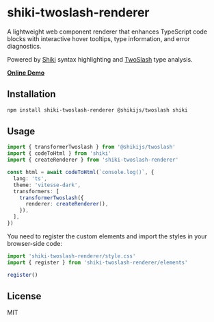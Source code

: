 # shiki-twoslash-renderer

A lightweight web component renderer that enhances TypeScript code blocks with interactive hover tooltips, type information, and error diagnostics. 

Powered by [Shiki](https://shiki.style/) syntax highlighting and [TwoSlash](https://twoslash.netlify.app/) type analysis.

**[Online Demo](https://shiki-twoslash-renderer.vercel.app/)**

## Installation

```bash
npm install shiki-twoslash-renderer @shikijs/twoslash shiki
```

## Usage

```ts
import { transformerTwoslash } from '@shikijs/twoslash'
import { codeToHtml } from 'shiki'
import { createRenderer } from 'shiki-twoslash-renderer'

const html = await codeToHtml(`console.log()`, {
  lang: 'ts',
  theme: 'vitesse-dark',
  transformers: [
    transformerTwoslash({
      renderer: createRenderer(),
    }),
  ],
})
```

You need to register the custom elements and import the styles in your browser-side code:

```ts
import 'shiki-twoslash-renderer/style.css'
import { register } from 'shiki-twoslash-renderer/elements'

register()
```

## License

MIT
